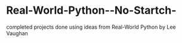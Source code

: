 # Real-World-Python--No-Startch-
completed projects done using ideas from Real-World Python by Lee Vaughan
